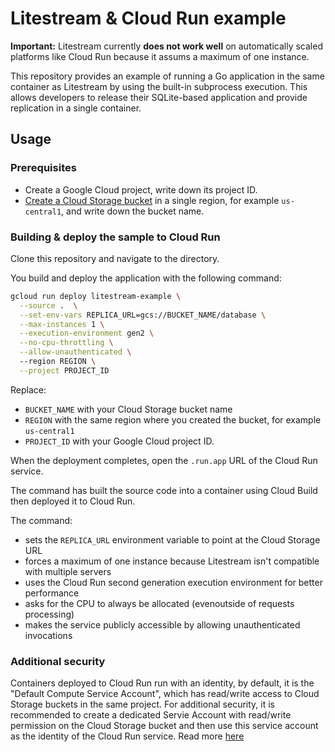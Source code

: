 Litestream & Cloud Run example
===========================

**Important:** Litestream currently **does not work well** on automatically scaled platforms like Cloud Run because it assums a maximum of one instance.

This repository provides an example of running a Go application in the same
container as Litestream by using the built-in subprocess execution. This allows
developers to release their SQLite-based application and provide replication in
a single container.


## Usage

### Prerequisites

* Create a Google Cloud project, write down its project ID.
* [Create a Cloud Storage bucket](https://cloud.google.com/storage/docs/creating-buckets) in a single region, for example `us-central1`, and write down the bucket name.


### Building & deploy the sample to Cloud Run

Clone this repository and navigate to the directory.

You build and deploy the application with the following command:

```sh
gcloud run deploy litestream-example \
  --source .  \
  --set-env-vars REPLICA_URL=gcs://BUCKET_NAME/database \
  --max-instances 1 \
  --execution-environment gen2 \
  --no-cpu-throttling \
  --allow-unauthenticated \ 
  --region REGION \
  --project PROJECT_ID
```

Replace:

* `BUCKET_NAME` with your Cloud Storage bucket name
* `REGION` with the same region where you created the bucket, for example `us-central1`
* `PROJECT_ID` with your Google Cloud project ID.

When the deployment completes, open the `.run.app` URL of the Cloud Run service.

The command has built the source code into a container using Cloud Build then deployed it to Cloud Run.

The command:

* sets the `REPLICA_URL` environment variable to point at the Cloud Storage URL
* forces a maximum of one instance because Litestream isn't compatible with multiple servers
* uses the Cloud Run second generation execution environment for better performance
* asks for the CPU to always be allocated (evenoutside of requests processing)
* makes the service publicly accessible by allowing unauthenticated invocations

### Additional security

Containers deployed to Cloud Run run with an identity, by default, it is the "Default Compute Service Account", which has read/write access to Cloud Storage buckets in the same project.
For additional security, it is recommended to create a dedicated Servie Account with read/write permission on the Cloud Storage bucket and then use this service account as the identity of the Cloud Run service. 
Read more [here](https://cloud.google.com/run/docs/securing/service-identity)
